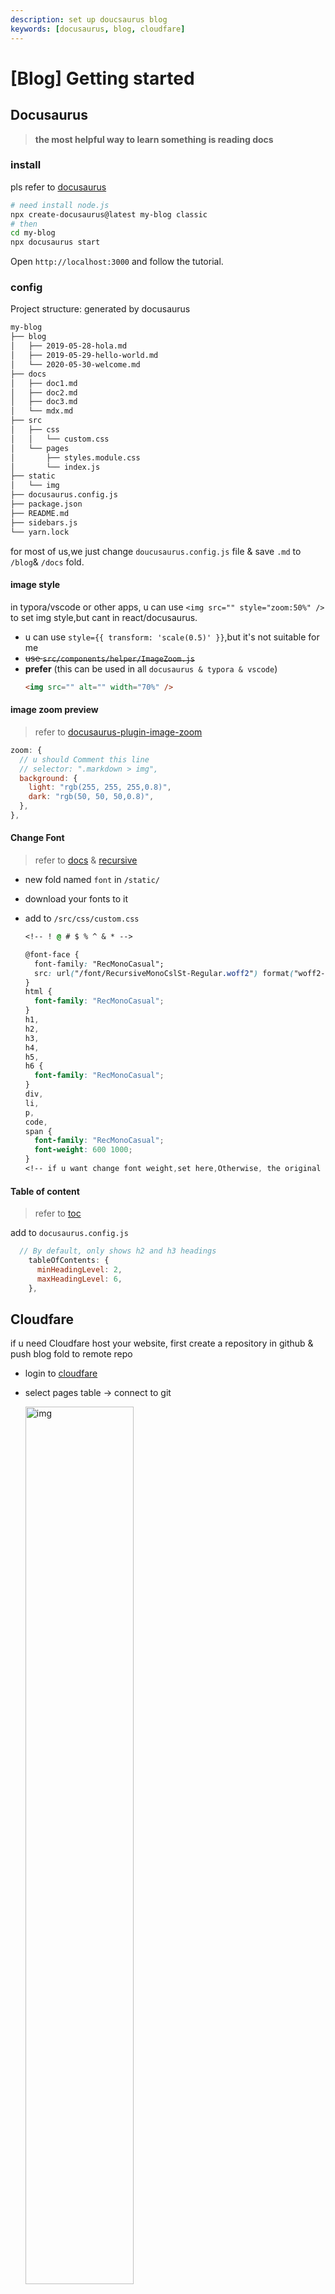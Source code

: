 ```yaml
---
description: set up doucsaurus blog
keywords: [docusaurus, blog, cloudfare]
---
```


# [Blog] Getting started

## Docusaurus

> **the most helpful way to learn something is reading docs**

### install

pls refer to [docusaurus](https://docusaurus.io/docs/installation)

```bash
# need install node.js
npx create-docusaurus@latest my-blog classic
# then
cd my-blog
npx docusaurus start
```

Open `http://localhost:3000` and follow the tutorial.

### config

Project structure: generated by docusaurus

```bash
my-blog
├── blog
│   ├── 2019-05-28-hola.md
│   ├── 2019-05-29-hello-world.md
│   └── 2020-05-30-welcome.md
├── docs
│   ├── doc1.md
│   ├── doc2.md
│   ├── doc3.md
│   └── mdx.md
├── src
│   ├── css
│   │   └── custom.css
│   └── pages
│       ├── styles.module.css
│       └── index.js
├── static
│   └── img
├── docusaurus.config.js
├── package.json
├── README.md
├── sidebars.js
└── yarn.lock
```

for most of us,we just change `doucusaurus.config.js` file & save `.md` to `/blog`& `/docs` fold.

#### image style

in typora/vscode or other apps, u can use `<img src="" style="zoom:50%" />` to set img style,but cant in react/docusaurus.

- u can use `style={{ transform: 'scale(0.5)' }}`,but it's not suitable for me
- ~~use `src/components/helper/ImageZoom.js`~~
- **prefer** (this can be used in all `docusaurus & typora & vscode`)
  ```html
  <img src="" alt="" width="70%" />
  ```

#### image zoom preview

> refer to [docusaurus-plugin-image-zoom](https://github.com/gabrielcsapo/docusaurus-plugin-image-zoom)

```js
zoom: {
  // u should Comment this line
  // selector: ".markdown > img",
  background: {
    light: "rgb(255, 255, 255,0.8)",
    dark: "rgb(50, 50, 50,0.8)",
  },
},
```

#### Change Font

> refer to [docs](https://docusaurus.io/docs/static-assets) & [recursive](https://github.com/arrowtype/recursive)

- new fold named `font` in `/static/`
- download your fonts to it
- add to `/src/css/custom.css`

  ```css
  <!-- ! @ # $ % ^ & * -->

  @font-face {
    font-family: "RecMonoCasual";
    src: url("/font/RecursiveMonoCslSt-Regular.woff2") format("woff2-variations");
  }
  html {
    font-family: "RecMonoCasual";
  }
  h1,
  h2,
  h3,
  h4,
  h5,
  h6 {
    font-family: "RecMonoCasual";
  }
  div,
  li,
  p,
  code,
  span {
    font-family: "RecMonoCasual";
    font-weight: 600 1000;
  }
  <!-- if u want change font weight,set here,Otherwise, the original style of h1/h2...h6 will be changed -->
  ```

#### Table of content

> refer to [toc](https://docusaurus.io/docs/markdown-features/toc)

add to `docusaurus.config.js`

```js
  // By default, only shows h2 and h3 headings
    tableOfContents: {
      minHeadingLevel: 2,
      maxHeadingLevel: 6,
    },
```

## Cloudfare

<!-- import ImageZoom from "@site/src/components/helper/ImageZoom" -->

if u need Cloudfare host your website, first create a repository in github & push blog fold to remote repo

- login to [cloudfare](https://dash.cloudflare.com/login)

- select pages table -> connect to git
  <!-- <ImageZoom src="https://cdn.jsdelivr.net/gh/asang24/blog-img/blog/202403262356240.png" /> -->
  <img src="https://cdn.jsdelivr.net/gh/asang24/blog-img/blog/202403262356240.png" alt="img" width="60%"/>

- Congratulations! pls visit your site.

## Picgo in Vscode

> refer to [picgo](https://picgo.github.io/PicGo-Doc/zh/guide/)

```json
// the data.json saved all the uploaded imgs info
  "picgo.dataPath": "$home/Library/Application Support/picgo/data.json",
```

<img src="https://cdn.jsdelivr.net/gh/asang24/blog-img/blog/20240327151718.png"   alt="vscode" width="50%"/>
